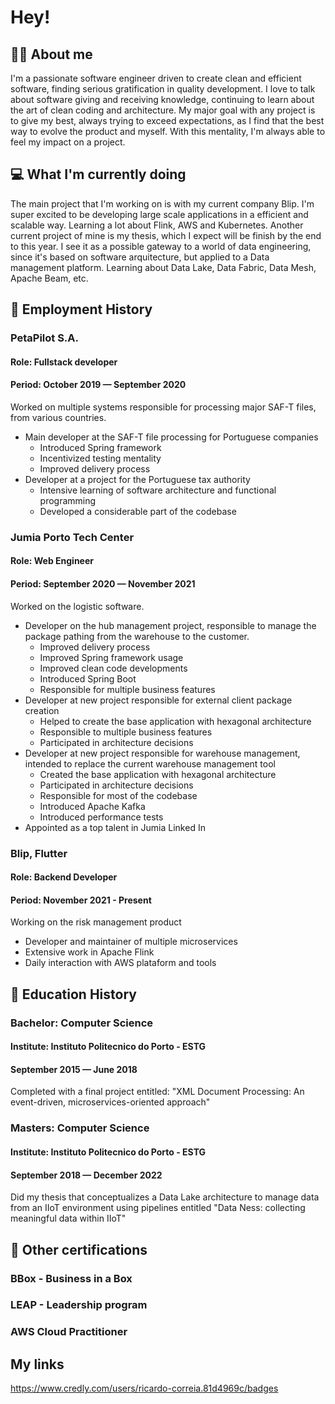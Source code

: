 # Hey!
## 👨‍💻 About me
I'm a passionate software engineer driven to create clean and efficient software, finding serious gratification in quality development.
I love to talk about software giving and receiving knowledge, continuing to learn about the art of clean coding and architecture.
My major goal with any project is to give my best, always trying to exceed expectations, as I find that the best way to evolve the product and myself. With this mentality, I'm always able to feel my impact on a project.

## 💻 What I'm currently doing
The main project that I'm working on is with my current company Blip. I'm super excited to be developing large scale applications in a efficient and scalable way. Learning a lot about Flink, AWS and Kubernetes.
Another current project of mine is my thesis, which I expect will be finish by the end to this year. I see it as a possible gateway to a world of data engineering, since it's based on software arquitecture, but applied to a Data management platform. Learning about Data Lake, Data Fabric, Data Mesh, Apache Beam, etc.

## 💼 Employment History
### PetaPilot S.A.
#### Role: Fullstack developer
#### Period: October 2019 — September 2020
Worked on multiple systems responsible for processing major SAF-T files, from various countries.
* Main developer at the SAF-T file processing for Portuguese companies
  * Introduced Spring framework
  * Incentivized testing mentality
  * Improved delivery process
* Developer at a project for the Portuguese tax authority
  * Intensive learning of software architecture and functional programming
  * Developed a considerable part of the codebase

### Jumia Porto Tech Center
#### Role: Web Engineer
#### Period: September 2020 — November 2021
Worked on the logistic software.
* Developer on the hub management project, responsible to manage the package pathing from the warehouse to the customer.
	* Improved delivery process
	* Improved Spring framework usage
	* Improved clean code developments
	* Introduced Spring Boot
	* Responsible for multiple business features
* Developer at new project responsible for external client package creation
	* Helped to create the base application with hexagonal architecture
	* Responsible to multiple business features
	* Participated in architecture decisions
* Developer at new project responsible for warehouse management, intended to replace the current warehouse management tool
	* Created the base application with hexagonal architecture
	* Participated in architecture decisions
	* Responsible for most of the codebase
	* Introduced Apache Kafka
	* Introduced performance tests
* Appointed as a top talent in Jumia Linked In


### Blip, Flutter
#### Role: Backend Developer
#### Period: November 2021 - Present
Working on the risk management product
* Developer and maintainer of multiple microservices
* Extensive work in Apache Flink
* Daily interaction with AWS plataform and tools

## 📖 Education History
### Bachelor: Computer Science
#### Institute: Instituto Politecnico do Porto - ESTG
#### September 2015 — June 2018
Completed with a final project entitled: "XML Document Processing: An event-driven, microservices-oriented approach"

### Masters: Computer Science
#### Institute: Instituto Politecnico do Porto - ESTG
#### September 2018 — December 2022
Did my thesis that conceptualizes a Data Lake architecture to manage data from an IIoT environment using pipelines entitled "Data Ness: collecting meaningful data within IIoT"

## 📓 Other certifications
### BBox - Business in a Box
### LEAP - Leadership program
### AWS Cloud Practitioner

## My links
https://www.credly.com/users/ricardo-correia.81d4969c/badges

